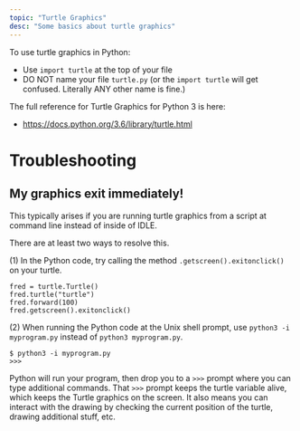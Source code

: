 ```yaml
---
topic: "Turtle Graphics"
desc: "Some basics about turtle graphics"
---
```


To use turtle graphics in Python:

* Use `import turtle` at the top of your file
* DO NOT name your file `turtle.py` (or the `import turtle` will get confused.  Literally ANY other name is fine.)

The full reference for Turtle Graphics for Python 3 is here:

* <https://docs.python.org/3.6/library/turtle.html>

# Troubleshooting

## My graphics exit immediately!

This typically arises if you are running turtle graphics from a script at command line instead of inside of IDLE.

There are at least two ways to resolve this.

(1) In the Python code, try calling the method `.getscreen().exitonclick()` on your turtle.

   ```
   fred = turtle.Turtle()
   fred.turtle("turtle")
   fred.forward(100)
   fred.getscreen().exitonclick()
   ```
(2) When running the Python code at the Unix shell prompt, use `python3 -i myprogram.py` instead of `python3 myprogram.py`.   
   ```
   $ python3 -i myprogram.py
   >>>
   ```
   Python will run your program, then drop you to a `>>>` prompt where you can type additional commands.
   That `>>>` prompt keeps the turtle variable alive, which keeps the Turtle graphics on the screen.  It also
   means you can interact with the drawing by checking the current position of the turtle, drawing additional stuff, etc.
   
   
